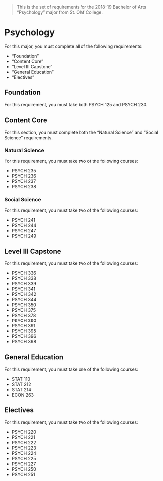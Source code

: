 > This is the set of requirements for the 2018-19 Bachelor of Arts “Psychology” major from St. Olaf College.

# Psychology
For this major, you must complete all of the following requirements:

- “Foundation”
- “Content Core”
- “Level III Capstone”
- “General Education”
- “Electives”

## Foundation
For this requirement, you must take both PSYCH 125 and PSYCH 230.


## Content Core
For this section, you must complete both the “Natural Science” and “Social Science” requirements.

### Natural Science
For this requirement, you must take two of the following courses:

- PSYCH 235
- PSYCH 236
- PSYCH 237
- PSYCH 238

### Social Science
For this requirement, you must take two of the following courses:

- PSYCH 241
- PSYCH 244
- PSYCH 247
- PSYCH 249


## Level III Capstone
For this requirement, you must take two of the following courses:

- PSYCH 336
- PSYCH 338
- PSYCH 339
- PSYCH 341
- PSYCH 342
- PSYCH 344
- PSYCH 350
- PSYCH 375
- PSYCH 378
- PSYCH 390
- PSYCH 391
- PSYCH 395
- PSYCH 396
- PSYCH 398


## General Education
For this requirement, you must take one of the following courses:

- STAT 110
- STAT 212
- STAT 214
- ECON 263


## Electives
For this requirement, you must take two of the following courses:

- PSYCH 220
- PSYCH 221
- PSYCH 222
- PSYCH 223
- PSYCH 224
- PSYCH 225
- PSYCH 227
- PSYCH 250
- PSYCH 251


